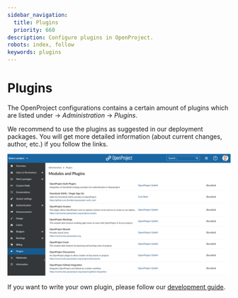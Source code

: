 ```yaml
---
sidebar_navigation:
  title: Plugins
  priority: 660
description: Configure plugins in OpenProject.
robots: index, follow
keywords: plugins
---
```

# Plugins

The OpenProject configurations contains a certain amount of plugins which are listed under -> *Administration* -> *Plugins*.

We recommend to use the plugins as suggested in our deployment packages. You will get more detailed information (about current changes, author, etc.) if you follow the links.

![OpenProject plugins](image-20200124100220714.png)

If you want to write your own plugin, please follow our [development guide](../../development/create-openproject-plugin). 